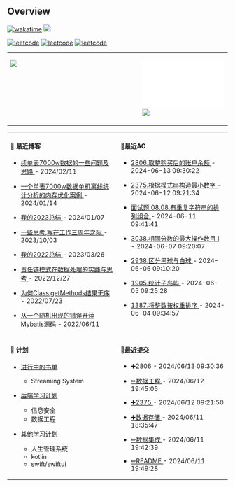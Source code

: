 
## Overview

[![wakatime](https://wakatime.com/badge/user/78591c59-95d5-4479-b2fc-988c35f31d59.svg)](https://wakatime.com/@78591c59-95d5-4479-b2fc-988c35f31d59) ![](https://gpvc.arturio.dev/0xcaffebabe)

[![leetcode](https://leetcode-badge.ismy.wang/ranking)](https://leetcode.cn/u/0xcaffebabe/) [![leetcode](https://leetcode-badge.ismy.wang/solved)](https://leetcode.cn/u/0xcaffebabe/) [![leetcode](https://leetcode-badge.ismy.wang/ac)](https://leetcode.cn/u/0xcaffebabe/)

<table border="0">
  <tr border="0">

  <td valign="top" width="60%">

  ![](https://github-readme-stats.vercel.app/api/wakatime?username=0xcaffebabe&layout=compact&langs_count=12&theme=dark&range=all_time)

  </td>

  <td valign="top" width="40%">

  ![](https://raw.githubusercontent.com/0xcaffebabe/github-stats/master/generated/overview.svg)
  ![](https://github-profile-summary-cards.vercel.app/api/cards/productive-time?username=0xcaffebabe&theme=github_dark&utcOffset=8)

  </td>
  </tr>

</table>

<table>

<tr>
<td valign="top" width="50%">

#### 📖 最近博客


* <a href="https://0xcaffebabe.github.io/%E5%A4%A7%E6%95%B0%E6%8D%AE/2024/02/11/%E7%BB%AD%E5%8D%95%E8%A1%A87000w%E6%95%B0%E6%8D%AE%E7%9A%84%E4%B8%80%E4%BA%9B%E9%97%AE%E9%A2%98%E5%8F%8A%E6%80%9D%E8%B7%AF.html" target="_blank"> 续单表7000w数据的一些问题及思路 </a> - 2024/02/11 

    
* <a href="https://0xcaffebabe.github.io/%E5%A4%A7%E6%95%B0%E6%8D%AE/2024/01/14/%E4%B8%80%E4%B8%AA%E5%8D%95%E8%A1%A87000w%E6%95%B0%E6%8D%AE%E5%8D%95%E6%9C%BA%E7%A6%BB%E7%BA%BF%E7%BB%9F%E8%AE%A1%E5%88%86%E6%9E%90%E7%9A%84%E5%86%85%E5%AD%98%E4%BC%98%E5%8C%96%E6%A1%88%E4%BE%8B.html" target="_blank"> 一个单表7000w数据单机离线统计分析的内存优化案例 </a> - 2024/01/14 

    
* <a href="https://0xcaffebabe.github.io/%E4%BA%BA%E7%94%9F/2024/01/07/%E6%88%91%E7%9A%842023%E6%80%BB%E7%BB%93.html" target="_blank"> 我的2023总结 </a> - 2024/01/07 

    
* <a href="https://0xcaffebabe.github.io/%E4%BA%BA%E7%94%9F/2023/10/03/%E4%B8%80%E4%BA%9B%E6%80%9D%E8%80%83,%E5%86%99%E5%9C%A8%E5%B7%A5%E4%BD%9C%E4%B8%89%E5%91%A8%E5%B9%B4%E4%B9%8B%E9%99%85.html" target="_blank"> 一些思考,写在工作三周年之际 </a> - 2023/10/03 

    
* <a href="https://0xcaffebabe.github.io/%E4%BA%BA%E7%94%9F/2023/03/26/%E6%88%91%E7%9A%842022%E6%80%BB%E7%BB%93.html" target="_blank"> 我的2022总结 </a> - 2023/03/26 

    
* <a href="https://0xcaffebabe.github.io/%E8%AE%BE%E8%AE%A1%E6%A8%A1%E5%BC%8F/2022/12/27/%E8%B4%A3%E4%BB%BB%E9%93%BE%E6%A8%A1%E5%BC%8F%E5%9C%A8%E6%95%B0%E6%8D%AE%E5%A4%84%E7%90%86%E7%9A%84%E5%AE%9E%E8%B7%B5%E4%B8%8E%E6%80%9D%E8%80%83.html" target="_blank"> 责任链模式在数据处理的实践与思考 </a> - 2022/12/27 

    
* <a href="https://0xcaffebabe.github.io/jvm/2022/07/23/%E4%B8%BA%E4%BD%95Class.getMethods%E7%BB%93%E6%9E%9C%E6%97%A0%E5%BA%8F.html" target="_blank"> 为何Class.getMethods结果无序 </a> - 2022/07/23 

    
* <a href="https://0xcaffebabe.github.io/java/2022/06/11/%E4%BB%8E%E4%B8%80%E4%B8%AA%E9%9A%8F%E6%9C%BA%E5%87%BA%E7%8E%B0%E7%9A%84%E9%94%99%E8%AF%AF%E5%BC%80%E8%AF%BBMybatis%E6%BA%90%E7%A0%81.html" target="_blank"> 从一个随机出现的错误开读Mybatis源码 </a> - 2022/06/11 

        

</td>

<td valign="top" width="50%">

#### 🔋最近AC


  * <a href="https://leetcode.cn/submissions/detail/539091317" target="_blank"> 2806.取整购买后的账户余额 </a> - 2024-06-13 09:30:22 

    
  * <a href="https://leetcode.cn/submissions/detail/538833382" target="_blank"> 2375.根据模式串构造最小数字 </a> - 2024-06-12 09:21:34 

    
  * <a href="https://leetcode.cn/submissions/detail/538589716" target="_blank"> 面试题 08.08.有重复字符串的排列组合 </a> - 2024-06-11 09:41:41 

    
  * <a href="https://leetcode.cn/submissions/detail/537812892" target="_blank"> 3038.相同分数的最大操作数目 I </a> - 2024-06-07 09:20:07 

    
  * <a href="https://leetcode.cn/submissions/detail/537562593" target="_blank"> 2938.区分黑球与白球 </a> - 2024-06-06 09:10:20 

    
  * <a href="https://leetcode.cn/submissions/detail/537313233" target="_blank"> 1905.统计子岛屿 </a> - 2024-06-05 09:25:28 

    
  * <a href="https://leetcode.cn/submissions/detail/537060113" target="_blank"> 1387.将整数按权重排序 </a> - 2024-06-04 09:34:57 

    

</td>

</tr>

<tr>

<td valign="top" width="50%">

#### 📝 计划

- [进行中的书单](https://github.com/users/0xcaffebabe/projects/4)
  - Streaming System


- [后端学习计划](https://github.com/users/0xcaffebabe/projects/1)
  - 信息安全
  - 数据工程


- [其他学习计划](https://github.com/users/0xcaffebabe/projects/3)
  - 人生管理系统
  - kotlin
  - swift/swiftui


<td>

#### 🌴最近提交


  * <a href="https://github.com/0xcaffebabe/leetcode/commit/8fa06ed0700e7edd042c942f2af01cecc3a828d4" target="_blank"> ➕2806 </a> - 2024/06/13 09:30:36 

    
  * <a href="https://github.com/0xcaffebabe/note/commit/b5657fde32ae6d7136781e7a2d22a545350dedbb" target="_blank"> ✏数据工程 </a> - 2024/06/12 19:45:05 

    
  * <a href="https://github.com/0xcaffebabe/leetcode/commit/d038835aa139e3bff5778b5f15d2723746acd9b0" target="_blank"> ➕2375 </a> - 2024/06/12 09:21:50 

    
  * <a href="https://github.com/0xcaffebabe/note/commit/bcb8dc2159d46fd78b675f9b34b9de56e331e661" target="_blank"> ➕数据存储 </a> - 2024/06/11 18:35:47 

    
  * <a href="https://github.com/0xcaffebabe/note/commit/6817e993ad7962ed62f1add9746b86eedda56e75" target="_blank"> ✏数据集成 </a> - 2024/06/11 19:42:39 

    
  * <a href="https://github.com/0xcaffebabe/note/commit/f5aa424814588a62b807ed94a039c469ee57947a" target="_blank"> ✏README </a> - 2024/06/11 19:49:28 

    

</td>

</tr>

</table>

